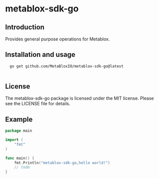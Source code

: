 # metablox-sdk-go

Introduction
------------
Provides general purpose operations for Metablox.


Installation and usage
----------------------

```bash
  go get github.com/MetaBloxIO/metablox-sdk-go@latest
  
```


License
-------

The metablox-sdk-go package is licensed under the MIT license.
Please see the LICENSE file for details.


Example
-------

```Go
package main

import (
	"fmt"
)

func main() {
	fmt.Println("metablox-sdk-go,hello world!")
	// todo
}

```


